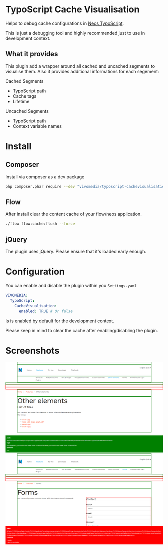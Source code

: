 # TypoScript Cache Visualisation
Helps to debug cache configurations in [Neos TypoScript](https://github.com/neos/typoscript/).

This is just a debugging tool and highly recommended just to use in development context.

## What it provides
This plugin add a wrapper around all cached and uncached segments to visualise them. Also it provides additional informations for each segement:

Cached Segments
* TypoScript path
* Cache tags
* Lifetime

Uncached Segments
* TypoScript path
* Context variable names

# Install
## Composer
Install via composer as a dev package
```bash
php composer.phar require --dev "vivomedia/typoscript-cachevisualisation" "~0.3"
```

## Flow
After install clear the content cache of your flow/neos application.
```bash
./flow flow:cache:flush --force
```

## jQuery
The plugin uses jQuery. Please ensure that it's loaded early enough.

# Configuration
You can enable and disable the plugin within you `Settings.yaml`

```yaml
VIVOMEDIA:
  TypoScript:
    CacheVisualisation:
      enabled: TRUE # Or false
```

Is is enabled by default for the development context.

Please keep in mind to clear the cache after enabling/disabling the plugin.

# Screenshots
![Cached segment](/Docs/screenshot_cached.png?raw=true "Cached segment")
![Unached segment](/Docs/screenshot_uncached.png?raw=true "Uncached segment")
